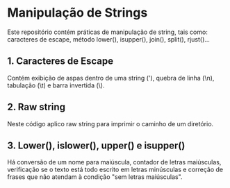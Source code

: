 # Manipulação de Strings

Este repositório contém práticas de manipulação de string, tais como: caracteres de escape, método lower(), isupper(), join(), split(), rjust()...

## 1. Caracteres de Escape

Contém exibição de aspas dentro de uma string (\'), quebra de linha (\n), tabulação (\t) e barra invertida (\\).

## 2. Raw string

Neste código aplico raw string para imprimir o caminho de um diretório.

## 3. Lower(), islower(), upper() e isupper()

Há conversão de um nome para maiúscula, contador de letras maiúsculas, verificação se o texto está todo escrito em letras minúsculas e correção de frases que não atendam à condição "sem letras maiúsculas".
